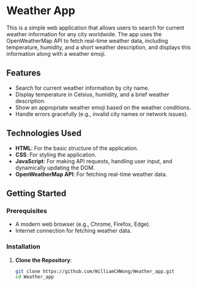 # Weather App

This is a simple web application that allows users to search for current weather information for any city worldwide. The app uses the OpenWeatherMap API to fetch real-time weather data, including temperature, humidity, and a short weather description, and displays this information along with a weather emoji.

## Features

- Search for current weather information by city name.
- Display temperature in Celsius, humidity, and a brief weather description.
- Show an appropriate weather emoji based on the weather conditions.
- Handle errors gracefully (e.g., invalid city names or network issues).

## Technologies Used

- **HTML**: For the basic structure of the application.
- **CSS**: For styling the application.
- **JavaScript**: For making API requests, handling user input, and dynamically updating the DOM.
- **OpenWeatherMap API**: For fetching real-time weather data.

## Getting Started

### Prerequisites

- A modern web browser (e.g., Chrome, Firefox, Edge).
- Internet connection for fetching weather data.

### Installation

1. **Clone the Repository**:

   ```bash
   git clone https://github.com/WilliamCHWong/Weather_app.git
   cd Weather_app
